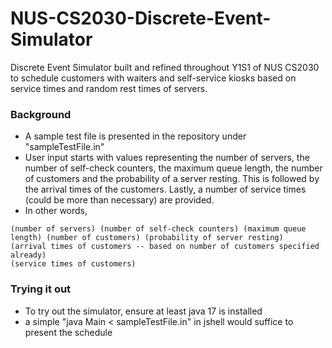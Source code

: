 # NUS-CS2030-Discrete-Event-Simulator
Discrete Event Simulator built and refined throughout Y1S1 of NUS CS2030 to schedule customers with waiters and self-service kiosks based on service times and random rest times of servers.

### Background
- A sample test file is presented in the repository under "sampleTestFile.in"
- User input starts with values representing the number of servers, the number of self-check counters, the maximum queue length, the number of customers and the probability of a server resting. This is followed by the arrival times of the customers. Lastly, a number of service times (could be more than necessary) are provided.
- In other words, 
```
(number of servers) (number of self-check counters) (maximum queue length) (number of customers) (probability of server resting)
(arrival times of customers -- based on number of customers specified already)
(service times of customers)
```

### Trying it out
- To try out the simulator, ensure at least java 17 is installed
- a simple "java Main < sampleTestFile.in" in jshell would suffice to present the schedule
